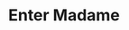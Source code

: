 ---
title: Enter Madame
year: 1931
opening_date: 1931-02-24
closing_date: 
layout: productions
image:
image_caption:
image_credit:
playbill:
category:
details:
  Theatre: Theatre Jacksonville
cast:
  The Doctor: Charles DePencier
  Tamomoto: Charleston Kennedy
  John: Drummond Paul, Jr.
  Aline: Elizabeth Meacham
  Greald Fitzgerald: Fred Pumpelly
  Madam Della Robbia: Laurine Goffin
  Miss Smith: Marguerite Culp
  Bici: Nell Killinger
  Archimede: Raymond Sanderson
  Mrs. Flora Preston: Zoa Wand
understudies:
crew:
  Director: 
    - Margaret Pumpelly
    - Marie Graves
  Staging: 
    - Margaret Pumpelly
  Staging Assistant: 
    - Zoa Wand
    - Drummond Paul, Jr.
orchestra:
external_links:
---